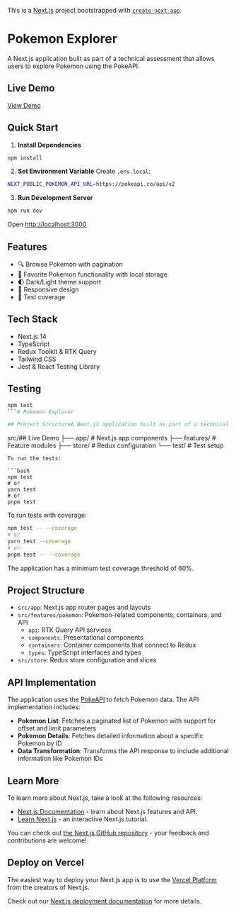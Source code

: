 This is a [Next.js](https://nextjs.org) project bootstrapped with [`create-next-app`](https://nextjs.org/docs/app/api-reference/cli/create-next-app).

# Pokemon Explorer

A Next.js application built as part of a technical assessment that allows users to explore Pokemon using the PokeAPI.

## Live Demo
[View Demo](https://i-horizons-task.vercel.app/)

## Quick Start

1. **Install Dependencies**
```bash
npm install
```

2. **Set Environment Variable**
Create `.env.local`:
```bash
NEXT_PUBLIC_POKEMON_API_URL=https://pokeapi.co/api/v2
```

3. **Run Development Server**
```bash
npm run dev
```
Open [http://localhost:3000](http://localhost:3000)

## Features

- 🔍 Browse Pokemon with pagination
- 💾 Favorite Pokemon functionality with local storage
- 🌓 Dark/Light theme support
- 📱 Responsive design
- 🧪 Test coverage

## Tech Stack

- Next.js 14
- TypeScript
- Redux Toolkit & RTK Query
- Tailwind CSS
- Jest & React Testing Library

## Testing

```bash
npm test
```# Pokemon Explorer

## Project StructureA Next.js application built as part of a technical assessment that allows users to explore Pokemon using the PokeAPI.
```
src/## Live Demo
├── app/          # Next.js app components
├── features/     # Feature modules
├── store/        # Redux configuration
└── test/         # Test setup
```**Install Dependencies**
To run the tests:

```bash
npm test
# or
yarn test
# or
pnpm test
```

To run tests with coverage:

```bash
npm test -- --coverage
# or
yarn test --coverage
# or
pnpm test -- --coverage
```

The application has a minimum test coverage threshold of 60%.

## Project Structure

- `src/app`: Next.js app router pages and layouts
- `src/features/pokemon`: Pokemon-related components, containers, and API
  - `api`: RTK Query API services
  - `components`: Presentational components
  - `containers`: Container components that connect to Redux
  - `types`: TypeScript interfaces and types
- `src/store`: Redux store configuration and slices

## API Implementation

The application uses the [PokeAPI](https://pokeapi.co/) to fetch Pokemon data. The API implementation includes:

- **Pokemon List**: Fetches a paginated list of Pokemon with support for offset and limit parameters
- **Pokemon Details**: Fetches detailed information about a specific Pokemon by ID
- **Data Transformation**: Transforms the API response to include additional information like Pokemon IDs

## Learn More

To learn more about Next.js, take a look at the following resources:

- [Next.js Documentation](https://nextjs.org/docs) - learn about Next.js features and API.
- [Learn Next.js](https://nextjs.org/learn) - an interactive Next.js tutorial.

You can check out [the Next.js GitHub repository](https://github.com/vercel/next.js) - your feedback and contributions are welcome!

## Deploy on Vercel

The easiest way to deploy your Next.js app is to use the [Vercel Platform](https://vercel.com/new?utm_medium=default-template&filter=next.js&utm_source=create-next-app&utm_campaign=create-next-app-readme) from the creators of Next.js.

Check out our [Next.js deployment documentation](https://nextjs.org/docs/app/building-your-application/deploying) for more details.
